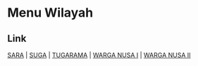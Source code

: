 # Menu Wilayah

## Link

[SARA](https://github.com/gigit-pemilu/pemilu-2024-92-papua-barat/tree/main/pilpres/hitung-suara/sub/92-papua-barat/sub/06-teluk-bintuni/sub/15-kaitaro/sub/2001-sara)
 | 
[SUGA](https://github.com/gigit-pemilu/pemilu-2024-92-papua-barat/tree/main/pilpres/hitung-suara/sub/92-papua-barat/sub/06-teluk-bintuni/sub/15-kaitaro/sub/2005-suga)
 | 
[TUGARAMA](https://github.com/gigit-pemilu/pemilu-2024-92-papua-barat/tree/main/pilpres/hitung-suara/sub/92-papua-barat/sub/06-teluk-bintuni/sub/15-kaitaro/sub/2004-tugarama)
 | 
[WARGA NUSA I](https://github.com/gigit-pemilu/pemilu-2024-92-papua-barat/tree/main/pilpres/hitung-suara/sub/92-papua-barat/sub/06-teluk-bintuni/sub/15-kaitaro/sub/2002-warga-nusa-i)
 | 
[WARGA NUSA II](https://github.com/gigit-pemilu/pemilu-2024-92-papua-barat/tree/main/pilpres/hitung-suara/sub/92-papua-barat/sub/06-teluk-bintuni/sub/15-kaitaro/sub/2003-warga-nusa-ii)

